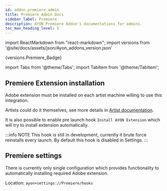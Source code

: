 ```yaml
---
id: addon_premiere_admin
title: Premiere Admin Docs
sidebar_label: Premiere
description: AYON Premiere Addon's documentations for admins.
toc_max_heading_level: 5
---
```


import ReactMarkdown from "react-markdown";
import versions from '@site/docs/assets/json/Ayon_addons_version.json'

<ReactMarkdown>
{versions.Premiere_Badge}
</ReactMarkdown>

import Tabs from '@theme/Tabs';
import TabItem from '@theme/TabItem';

## Premiere Extension installation

Adobe extension must be installed on each artist machine willing to use this integration.

Artists could do it themselves, see more details in [Artist documentation](addon_premiere_artist.md).

It is also possible to enable pre launch hook `Install AYON Extension` which will try to install extension automatically.

:::info NOTE
This hook is still in development, currently it brute force reinstalls every launch. By default this hook is
disabled in Settings.
:::

## Premiere settings

There is currently only single configuration which provides functionality to automatically installing required
Adobe extension. 

Location: `ayon+settings://Premiere/hooks`

